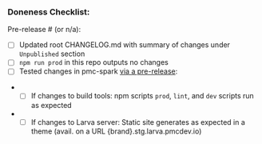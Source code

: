 ### Doneness Checklist:

Pre-release # (or n/a):

- [ ] Updated root CHANGELOG.md with summary of changes under `Unpublished` section
- [ ] `npm run prod` in this repo outputs no changes
- [ ] Tested changes in pmc-spark [via a pre-release](https://confluence.pmcdev.io/x/XhOeAw):
- - [ ] If changes to build tools: npm scripts `prod`, `lint`, and `dev` scripts run as expected
- - [ ] If changes to Larva server: Static site generates as expected in a theme  (avail. on a URL {brand}.stg.larva.pmcdev.io)